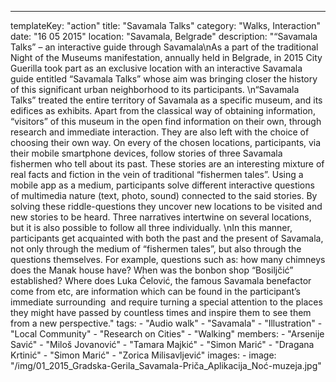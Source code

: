 ---
  templateKey: "action"
  title: "Savamala Talks"
  category: "Walks, Interaction"
  date: "16 05 2015"
  location: "Savamala, Belgrade"
  description: "“Savamala Talks” – an interactive guide through Savamala\nAs a part of the traditional Night of the Museums manifestation, annually held in Belgrade, in 2015 City Guerilla took part as an exclusive location with an interactive Savamala guide entitled “Savamala Talks” whose aim was bringing closer the history of this significant urban neighborhood to its participants. \n“Savamala Talks” treated the entire territory of Savamala as a specific museum, and its edifices as exhibits. Apart from the classical way of obtaining information, “visitors” of this museum in the open find information on their own, through research and immediate interaction. They are also left with the choice of choosing their own way. On every of the chosen locations, participants, via their mobile smartphone devices, follow stories of three Savamala fishermen who tell about its past. These stories are an interesting mixture of real facts and fiction in the vein of traditional “fishermen tales”. Using a mobile app as a medium, participants solve different interactive questions of multimedia nature (text, photo, sound) connected to the said stories. By solving these riddle-questions they uncover new locations to be visited and new stories to be heard. Three narratives intertwine on several locations, but it is also possible to follow all three individually. \nIn this manner, participants get acquainted with both the past and the present of Savamala, not only through the medium of “fishermen tales”, but also through the questions themselves. For example, questions such as: how many chimneys does the Manak house have? When was the bonbon shop “Bosiljčić” established? Where does Luka Ćelović, the famous Savamala benefactor come from etc, are information which can be found in the participant’s immediate surrounding  and require turning a special attention to the places they might have passed by countless times and inspire them to see them from a new perspective."
  tags: 
    - "Audio walk"
    - "Savamala"
    - "Illustration"
    - "Local Community"
    - "Research on Cities"
    - "Walking"
  members: 
    - "Arsenije Savić"
    - "Miloš Jovanović"
    - "Tamara Majkić"
    - "Simon Marić"
    - "Dragana Krtinić"
    - "Simon Marić"
    - "Zorica Milisavljević"
  images: 
    - 
      image: "/img/01_2015_Gradska-Gerila_Savamala-Priča_Aplikacija_Noć-muzeja.jpg"
